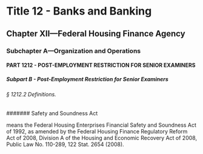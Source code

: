 
# Title 12 - Banks and Banking
## Chapter XII—Federal Housing Finance Agency
### Subchapter A—Organization and Operations
#### PART 1212 - POST-EMPLOYMENT RESTRICTION FOR SENIOR EXAMINERS
##### Subpart B - Post-Employment Restriction for Senior Examiners
###### § 1212.2 Definitions.
####### Safety and Soundness Act

means the Federal Housing Enterprises Financial Safety and Soundness Act of 1992, as amended by the Federal Housing Finance Regulatory Reform Act of 2008, Division A of the Housing and Economic Recovery Act of 2008, Public Law No. 110-289, 122 Stat. 2654 (2008).
